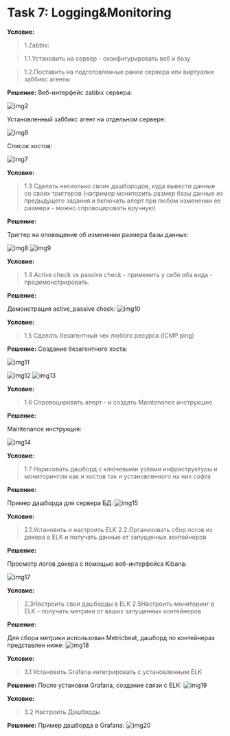 # Task 7: Logging&Monitoring

**Условие:**
>1.Zabbix:

>1.1.Установить на сервер - сконфигурировать веб и базу 

>1.2.Поставить на подготовленные ранее сервера или виртуалки заббикс агенты 

**Решение:**
Веб-интерфейс zabbix сервера:

![img2](https://github.com/OlehBandrivskyi/DevOps_Internship/blob/63b9839d4cf14e0548f7a9233a45ec08422a4a3a/task7/img/img2.jpg)

Установленный заббикс агент на отдельном сервере:

![img6](https://github.com/OlehBandrivskyi/DevOps_Internship/blob/63b9839d4cf14e0548f7a9233a45ec08422a4a3a/task7/img/img6.jpg)

Список хостов:

![img7](https://github.com/OlehBandrivskyi/DevOps_Internship/blob/63b9839d4cf14e0548f7a9233a45ec08422a4a3a/task7/img/img7.jpg)


**Условие:**
>1.3 Сделать несколько своих дашбородов, куда вывести данные со своих триггеров (например мониторить размер базы данных из предыдущего задания и включать алерт при любом изменении ее размера - можно спровоцировать вручную)

**Решение:**

Триггер на оповещение об изменении размера базы данных: 

![img8](https://github.com/OlehBandrivskyi/DevOps_Internship/blob/63b9839d4cf14e0548f7a9233a45ec08422a4a3a/task7/img/img8.jpg)
![img9](https://github.com/OlehBandrivskyi/DevOps_Internship/blob/63b9839d4cf14e0548f7a9233a45ec08422a4a3a/task7/img/img9.jpg)


**Условие:**
>1.4 Active check vs passive check - применить у себя оба вида - продемонстрировать.

**Решение:**

Демонстрация active_passive check:
![img10](https://github.com/OlehBandrivskyi/DevOps_Internship/blob/63b9839d4cf14e0548f7a9233a45ec08422a4a3a/task7/img/img10.jpg)


**Условие:**
>1.5 Сделать безагентный чек любого ресурса (ICMP ping)

**Решение:**
Создание безагентного хоста: 

![img11](https://github.com/OlehBandrivskyi/DevOps_Internship/blob/63b9839d4cf14e0548f7a9233a45ec08422a4a3a/task7/img/img11.jpg)


![img12](https://github.com/OlehBandrivskyi/DevOps_Internship/blob/63b9839d4cf14e0548f7a9233a45ec08422a4a3a/task7/img/img12.jpg)
![img13](https://github.com/OlehBandrivskyi/DevOps_Internship/blob/63b9839d4cf14e0548f7a9233a45ec08422a4a3a/task7/img/img13.jpg)


**Условие:**
>1.6 Спровоцировать алерт - и создать Maintenance инструкцию 

**Решение:**

Maintenance инструкция: 

![img14](https://github.com/OlehBandrivskyi/DevOps_Internship/blob/63b9839d4cf14e0548f7a9233a45ec08422a4a3a/task7/img/img14.jpg)


**Условие:**
>1.7 Нарисовать дашборд с ключевыми узлами инфраструктуры и мониторингом как и хостов так и установленного на них софта

**Решение:**

Пример дашборда для сервера БД: 
![img15](https://github.com/OlehBandrivskyi/DevOps_Internship/blob/63b9839d4cf14e0548f7a9233a45ec08422a4a3a/task7/img/img15.jpg)

**Условие:**
>2.1.Установить и настроить ELK 
>2.2.Организовать сбор логов из докера в ELK и получать данные от запущенных контейнеров

**Решение:**

Просмотр логов докера с помощью веб-интерфейса Kibana:

![img17](https://github.com/OlehBandrivskyi/DevOps_Internship/blob/63b9839d4cf14e0548f7a9233a45ec08422a4a3a/task7/img/img17.jpg)


**Условие:**
>2.3Настроить свои дашборды в ELK
>2.5Настроить мониторинг в ELK - получать метрики от ваших запущенных контейнеров

**Решение:**

Для сбора метрики использован Metricbeat, дашборд по контейнерах представлен ниже: 
![img18](https://github.com/OlehBandrivskyi/DevOps_Internship/blob/63b9839d4cf14e0548f7a9233a45ec08422a4a3a/task7/img/img18.jpg)


**Условие:**
>3.1 Установить Grafana интегрировать с установленным ELK

**Решение:**
После установки Grafana, создание связи с ELK:
![img19](https://github.com/OlehBandrivskyi/DevOps_Internship/blob/63b9839d4cf14e0548f7a9233a45ec08422a4a3a/task7/img/img19.jpg)


**Условие:**
>3.2 Настроить Дашборды

**Решение:**
Пример дашборда в Grafana:
![img20](https://github.com/OlehBandrivskyi/DevOps_Internship/blob/63b9839d4cf14e0548f7a9233a45ec08422a4a3a/task7/img/img20.jpg)